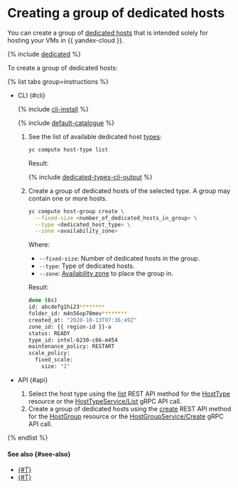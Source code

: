 # Creating a group of dedicated hosts


You can create a group of [dedicated hosts](../../concepts/dedicated-host.md) that is intended solely for hosting your VMs in {{ yandex-cloud }}.

{% include [dedicated](../../../_includes/compute/dedicated-quota.md) %}

To create a group of dedicated hosts:

{% list tabs group=instructions %}

- CLI {#cli}

   {% include [cli-install](../../../_includes/cli-install.md) %}

   {% include [default-catalogue](../../../_includes/default-catalogue.md) %}

   1. See the list of available dedicated host [types](../../concepts/dedicated-host.md#host-types):

      ```bash
      yc compute host-type list
      ```

      Result:

      {% include [dedicated-types-cli-output](../../../_includes/compute/dedicated-types-cli-output.md) %}

   1. Create a group of dedicated hosts of the selected type. A group may contain one or more hosts.

      ```bash
      yc compute host-group create \
        --fixed-size <number_of_dedicated_hosts_in_group> \
        --type <dedicated_host_type> \
        --zone <availability_zone>
      ```

      Where:

      * `--fixed-size`: Number of dedicated hosts in the group.
      * `--type`: Type of dedicated hosts.
      * `--zone`: [Availability zone](../../../overview/concepts/geo-scope.md) to place the group in.

      Result:

      ```bash
      done (6s)
      id: abcdefg1hi23********
      folder_id: m4n56op78mev********
      created_at: "2020-10-13T07:36:49Z"
      zone_id: {{ region-id }}-a
      status: READY
      type_id: intel-6230-c66-m454
      maintenance_policy: RESTART
      scale_policy:
        fixed_scale:
          size: "2"
      ```

- API {#api}

   1. Select the host type using the [list](../../api-ref/HostType/list.md) REST API method for the [HostType](../../api-ref/HostType/index.md) resource or the [HostTypeService/List](../../api-ref/grpc/host_type_service.md#List) gRPC API call.
   1. Create a group of dedicated hosts using the [create](../../api-ref/HostGroup/create.md) REST API method for the [HostGroup](../../api-ref/HostGroup/index.md) resource or the [HostGroupService/Create](../../api-ref/grpc/host_group_service.md#Create) gRPC API call.

{% endlist %}

#### See also {#see-also}

* [{#T}](running-host-group-vms.md)
* [{#T}](running-host-vms.md)